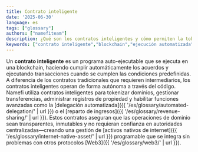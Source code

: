 ```yaml
---
title: Contrato inteligente
date: '2025-06-30'
language: es
tags: ["glossary"]
authors: ["namefiteam"]
description: ¿Qué son los contratos inteligentes y cómo permiten la tokenización de dominios?
keywords: ["contrato inteligente","blockchain","ejecución automatizada","lógica programable","descentralizado"]
---
```


Un **contrato inteligente** es un programa auto-ejecutable que se ejecuta en una blockchain, haciendo cumplir automáticamente los acuerdos y ejecutando transacciones cuando se cumplen las condiciones predefinidas. A diferencia de los contratos tradicionales que requieren intermediarios, los contratos inteligentes operan de forma autónoma a través del código. Namefi utiliza contratos inteligentes para tokenizar dominios, gestionar transferencias, administrar registros de propiedad y habilitar funciones avanzadas como la [delegación automatizada]({{ '/es/glossary/automated-delegation/' | url }}) o el [reparto de ingresos]({{ '/es/glossary/revenue-sharing/' | url }}). Estos contratos aseguran que las operaciones de dominio sean transparentes, inmutables y no requieran confianza en autoridades centralizadas—creando una gestión de [activos nativos de internet]({{ '/es/glossary/internet-native-asset/' | url }}) programable que se integra sin problemas con otros protocolos [Web3]({{ '/es/glossary/web3/' | url }}).